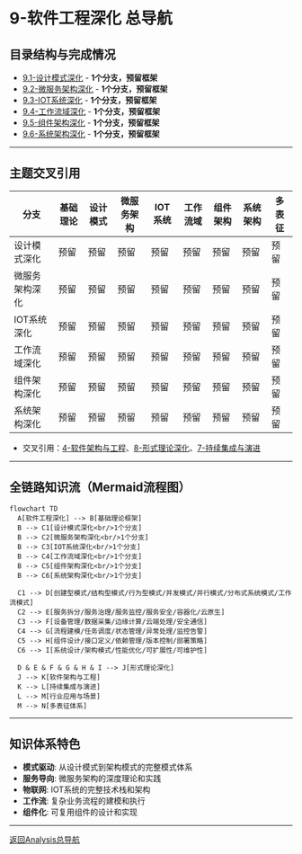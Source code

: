 # 9-软件工程深化 总导航

## 目录结构与完成情况

- [9.1-设计模式深化](9.1-设计模式深化/README.md) - **1个分支，预留框架**
- [9.2-微服务架构深化](9.2-微服务架构深化/README.md) - **1个分支，预留框架**
- [9.3-IOT系统深化](9.3-IOT系统深化/README.md) - **1个分支，预留框架**
- [9.4-工作流域深化](9.4-工作流域深化/README.md) - **1个分支，预留框架**
- [9.5-组件架构深化](9.5-组件架构深化/README.md) - **1个分支，预留框架**
- [9.6-系统架构深化](9.6-系统架构深化/README.md) - **1个分支，预留框架**

---

## 主题交叉引用

| 分支      | 基础理论 | 设计模式 | 微服务架构 | IOT系统 | 工作流域 | 组件架构 | 系统架构 | 多表征 |
|-----------|----------|----------|------------|---------|----------|----------|----------|--------|
| 设计模式深化| 预留     | 预留     | 预留       | 预留    | 预留     | 预留     | 预留     | 预留   |
| 微服务架构深化| 预留   | 预留     | 预留       | 预留    | 预留     | 预留     | 预留     | 预留   |
| IOT系统深化| 预留     | 预留     | 预留       | 预留    | 预留     | 预留     | 预留     | 预留   |
| 工作流域深化| 预留     | 预留     | 预留       | 预留    | 预留     | 预留     | 预留     | 预留   |
| 组件架构深化| 预留     | 预留     | 预留       | 预留    | 预留     | 预留     | 预留     | 预留   |
| 系统架构深化| 预留     | 预留     | 预留       | 预留    | 预留     | 预留     | 预留     | 预留   |

- 交叉引用：[4-软件架构与工程](../4-软件架构与工程/README.md)、[8-形式理论深化](../8-形式理论深化/README.md)、[7-持续集成与演进](../7-持续集成与演进/README.md)

---

## 全链路知识流（Mermaid流程图）

```mermaid
flowchart TD
  A[软件工程深化] --> B[基础理论框架]
  B --> C1[设计模式深化<br/>1个分支]
  B --> C2[微服务架构深化<br/>1个分支]
  B --> C3[IOT系统深化<br/>1个分支]
  B --> C4[工作流域深化<br/>1个分支]
  B --> C5[组件架构深化<br/>1个分支]
  B --> C6[系统架构深化<br/>1个分支]
  
  C1 --> D[创建型模式/结构型模式/行为型模式/并发模式/并行模式/分布式系统模式/工作流模式]
  C2 --> E[服务拆分/服务治理/服务监控/服务安全/容器化/云原生]
  C3 --> F[设备管理/数据采集/边缘计算/云端处理/安全通信]
  C4 --> G[流程建模/任务调度/状态管理/异常处理/监控告警]
  C5 --> H[组件设计/接口定义/依赖管理/版本控制/部署策略]
  C6 --> I[系统设计/架构模式/性能优化/可扩展性/可维护性]
  
  D & E & F & G & H & I --> J[形式理论深化]
  J --> K[软件架构与工程]
  K --> L[持续集成与演进]
  L --> M[行业应用与场景]
  M --> N[多表征体系]
```

---

## 知识体系特色

- **模式驱动**: 从设计模式到架构模式的完整模式体系
- **服务导向**: 微服务架构的深度理论和实践
- **物联网**: IOT系统的完整技术栈和架构
- **工作流**: 复杂业务流程的建模和执行
- **组件化**: 可复用组件的设计和实现

---

[返回Analysis总导航](../README.md)

